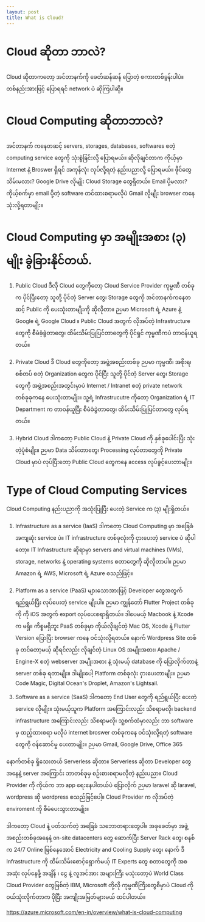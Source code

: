 ```yaml
---
layout: post
title: What is Cloud?
---
```

# Cloud ဆိုတာ ဘာလဲ?
Cloud ဆိုတာကတော့ အင်တာနက်ကို ခေတ်ဆန်ဆန် ပြောတဲ့ စကားတစ်ခွန်းပါပဲ။ တစ်နည်းအားဖြင့် ပြောရရင် network ပဲ ဆိုကြပါဆို့။

# Cloud Computing ဆိုတာဘာလဲ? 
အင်တာနက် ကနေတဆင့် servers, storages, databases, softwares စတဲ့ computing service တွေကို သုံးစွဲခြင်းလို့ ပြောရမယ်။ ဆိုလိုချင်တာက ကိုယ့်မှာ Internet နဲ့ Broswer ရှိရင် အကုန်လုံး လုပ်လို့ရတဲ့ နည်းပညာလို့ ပြောရမယ်။ ဖိုင်တွေ သိမ်းမလား? Google Drive လိုမျိုး Cloud Storage တွေရှိတယ်။ Email ပို့မလား? ကိုယ့်စက်မှာ email ပို့တဲ့ software တင်ထားစရာမလိုပဲ Gmail လိုမျိုး browser ကနေ သုံးလို့ရတာမျိုး။

# Cloud Computing မှာ အမျိုးအစား (၃) မျိုး ခွဲခြားနိုင်တယ်.

1. Public Cloud
ဒီလို Cloud တွေကိုတော့ Cloud Service Provider ကုမ္မဏီ တစ်ခုက ပိုင်ပြီးတော့ သူတို့ ပိုင်တဲ့ Server တွေ၊ Storage တွေကို အင်တာနက်ကနေတဆင့် Public ကို ပေးသုံးတာမျိုးကို ဆိုလိုတာ။ ဉပမာ Microsoft ရဲ့ Azure နဲ့ Google ရဲ့ Google Cloud ။ Public Cloud အတွက် လိုအပ်တဲ့ Infrastructure တွေကို စီမံခံ့ခွဲတာတွေ၊ ထိမ်းသိမ်းပြုပြင်တာတွေကို ပိုင်ရှင် ကုမ္မဏီကပဲ တာဝန်ယူရတယ်။

2. Private Cloud
ဒီ Cloud တွေကိုတော့ အဖွဲ့အစည်းတစ်ခု ဉပမာ ကုမ္မဏီ၊ အစိုးရ၊ စစ်တပ် စတဲ့ Organization တွေက ပိုင်ပြီး သူတို့ ပိုင်တဲ့ Server တွေ၊ Storage တွေကို အဖွဲ့အစည်းအတွင်းမှာပဲ Internet / Intranet စတဲ့ private network တစ်ခုခုကနေ ပေးသုံးတာမျိုး။ သူ့ရဲ့ Infrastrucutre ကိုတော့ Organization ရဲ့ IT Department က တာဝန်ယူပြီး စီမံခံခွဲတာတွေ၊ ထိမ်းသိမ်းပြုပြင်တာတွေ လုပ်ရတယ်။

3. Hybrid Cloud
ဒါကတော့ Public Cloud နဲ့ Private Cloud ကို နှစ်ခုပေါင်းပြီး သုံးတဲ့ပုံစံမျိုး။ ဉပမာ Data သိမ်းတာတွေ၊ Processing လုပ်တာတွေကို Private Cloud မှာပဲ လုပ်ပြီးတော့ Public Cloud တွေကနေ access လုပ်ခွင့်ပေးတာမျိုး။ 

# Type of Cloud Computing Services
Cloud Computing နည်းပညာကို အသုံးပြုပြီး ပေးတဲ့ Service က (၃) မျိုးရှိတယ်။

1. Infrastructure as a service (IaaS)
ဒါကတော့ Cloud Computing မှာ အခြေခံ အကျဆုံး service ပဲ။ IT infrastructure တစ်ခုလုံးကို ငှားပေးတဲ့ service ပဲ ဆိုပါတော့။ IT Infrastructure ဆိုရာမှာ  servers and virtual machines (VMs), storage, networks နဲ့  operating systems စတာတွေကို ဆိုလိုတာပါ။ ဉပမာ Amazon ရဲ့ AWS, Microsoft ရဲ့ Azure စသည်ဖြင့်။

2. Platform as a service (PaaS)
များသောအားဖြင့် Developer တွေအတွက် ရည်ရွယ်ပြီး လုပ်ပေးတဲ့ service မျိုးပါ။ ဉပမာ ကျွန်တော် Flutter Project တစ်ခုကို ကို iOS အတွက် export လုပ်ပေးစရာရှိတယ်။ ဒါပေမယ့် Macbook နဲ့ Xcode က မရှိ။ ကိစ္စမရှိဘူး PaaS တစ်ခုမှာ ကိုယ်လိုချင်တဲ့ Mac OS, Xcode နဲ့ Flutter Version ပြောပြီး browser ကနေ ဝင်သုံးလို့ရတယ်။ နောက် Wordpress Site တစ်ခု တင်တော့မယ့် ဆိုရင်လည်း လိုချင်တဲ့ Linux OS အမျိုးအစား၊ Apache / Engine-X စတဲ့ webserver အမျိုးအစား နဲ့ သုံးမယ့် database ကို ပြောလိုက်တာနဲ့ server တစ်ခု ရတာမျိုး။ ဒါမျိုးပေါ့ Platform တစ်ခုလုံး ငှားပေးတာမျိုး။ ဉပမာ Code Magic, Digital Ocean's Droplet, Amazon's Lightsail.

3. Software as a service (SaaS)
ဒါကတော့ End User တွေကို ရည်ရွယ်ပြီး ပေးတဲ့ service လိုမျိုး။ သုံးမယ့်သူက Platform အကြောင်းလည်း သိစရာမလို၊ backend infrastructure အကြောင်းလည်း သိစရာမလို၊ သူ့စက်ထဲမှာလည်း ဘာ software မှ ထည့်ထားစရာ မလိုပဲ internet broswer တစ်ခုကနေ ဝင်သုံးလို့ရတဲ့ software တွေကို ဝန်ဆောင်မှု ပေးတာမျိုး။ ဉပမာ Gmail, Google Drive, Office 365

နောက်တစ်ခု ရှိသေးတယ် Serverless ဆိုတာ။ Serverless ဆိုတာ Developer တွေအနေနဲ့ server အကြောင်း ဘာတစ်ခုမှ စဉ်းစားစရာမလိုတဲ့ နည်းပညာ။ Cloud Provider ကို ကိုယ်က ဘာ app ရေးနေပါတယ်ပဲ ပြောလိုက် ဉပမာ laravel ဆို laravel, wordpress ဆို wordpress စသည်ဖြင့်ပေါ့။ Cloud Provider က လိုအပ်တဲ့ enviroment ကို စီမံပေးသွားတာမျိုး။

ဒါကတော့ Cloud နဲ့ ပတ်သက်တဲ့ အခြေခံ သဘောတရားတွေပါ။ အခုခေတ်မှာ အဖွဲ့အစည်းတစ်ခုအနေနဲ့ on-site datacenters တွေ ဆောက်ပြီး  Server Rack တွေ၊ စနစ်က 24/7 Online ဖြစ်နေအောင် Electricity and Cooling Supply တွေ၊ နောက် ဒီ Infrastructure ကို ထိမ်းသိမ်းစောင့်ရှောက်မယ့် IT Experts တွေ စတာတွေကို အစအဆုံး လုပ်နေဖို့ အချိန် ၊ ငွေ နဲ့ လူအင်အား အများကြီး မသုံးတော့ပဲ World Class Cloud Provider တွေဖြစ်တဲ့ IBM, Microsoft တို့လို ကုမ္မဏီကြီးတွေစီမှာပဲ Cloud ကို ဝယ်သုံးလိုက်တာက ပိုပြီး အကျိုးအမြတ်များမယ် ထင်ပါတယ်။


https://azure.microsoft.com/en-in/overview/what-is-cloud-computing